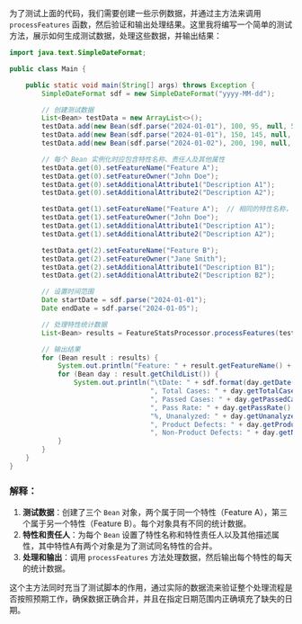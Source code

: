为了测试上面的代码，我们需要创建一些示例数据，并通过主方法来调用 `processFeatures` 函数，然后验证和输出处理结果。这里我将编写一个简单的测试方法，展示如何生成测试数据，处理这些数据，并输出结果：

```java
import java.text.SimpleDateFormat;

public class Main {

    public static void main(String[] args) throws Exception {
        SimpleDateFormat sdf = new SimpleDateFormat("yyyy-MM-dd");

        // 创建测试数据
        List<Bean> testData = new ArrayList<>();
        testData.add(new Bean(sdf.parse("2024-01-01"), 100, 95, null, 5, 3, 2));
        testData.add(new Bean(sdf.parse("2024-01-01"), 150, 145, null, 5, 2, 3));
        testData.add(new Bean(sdf.parse("2024-01-02"), 200, 190, null, 10, 5, 5));

        // 每个 Bean 实例化时应包含特性名称、责任人及其他属性
        testData.get(0).setFeatureName("Feature A");
        testData.get(0).setFeatureOwner("John Doe");
        testData.get(0).setAdditionalAttribute1("Description A1");
        testData.get(0).setAdditionalAttribute2("Description A2");

        testData.get(1).setFeatureName("Feature A");  // 相同的特性名称，表示是同一个特性
        testData.get(1).setFeatureOwner("John Doe");
        testData.get(1).setAdditionalAttribute1("Description A1");
        testData.get(1).setAdditionalAttribute2("Description A2");

        testData.get(2).setFeatureName("Feature B");
        testData.get(2).setFeatureOwner("Jane Smith");
        testData.get(2).setAdditionalAttribute1("Description B1");
        testData.get(2).setAdditionalAttribute2("Description B2");

        // 设置时间范围
        Date startDate = sdf.parse("2024-01-01");
        Date endDate = sdf.parse("2024-01-05");

        // 处理特性统计数据
        List<Bean> results = FeatureStatsProcessor.processFeatures(testData, startDate, endDate);

        // 输出结果
        for (Bean result : results) {
            System.out.println("Feature: " + result.getFeatureName() + ", Owner: " + result.getFeatureOwner());
            for (Bean day : result.getChildList()) {
                System.out.println("\tDate: " + sdf.format(day.getDate()) +
                                   ", Total Cases: " + day.getTotalCases() +
                                   ", Passed Cases: " + day.getPassedCases() +
                                   ", Pass Rate: " + day.getPassRate() +
                                   "%, Unanalyzed: " + day.getUnanalyzed() +
                                   ", Product Defects: " + day.getProductDefects() +
                                   ", Non-Product Defects: " + day.getNonProductDefects());
            }
        }
    }
}
```

### 解释：
1. **测试数据**：创建了三个 `Bean` 对象，两个属于同一个特性（Feature A），第三个属于另一个特性（Feature B）。每个对象具有不同的统计数据。
2. **特性和责任人**：为每个 `Bean` 设置了特性名称和特性责任人以及其他描述属性，其中特性A有两个对象是为了测试同名特性的合并。
3. **处理和输出**：调用 `processFeatures` 方法处理数据，然后输出每个特性的每天的统计数据。

这个主方法同时充当了测试脚本的作用，通过实际的数据流来验证整个处理流程是否按照预期工作，确保数据正确合并，并且在指定日期范围内正确填充了缺失的日期。
